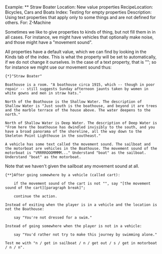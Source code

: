 Example: ** Straw Boater
Location: New value properties
RecipeLocation: Bicycles, Cars and Boats
Index: Testing for empty properties
Description: Using text properties that apply only to some things and are not defined for others.
For: Z-Machine

  
Sometimes we like to give properties to kinds of thing, but not fill them in in all cases. For instance, we might have vehicles that optionally make noise, and those might have a "movement sound".

  
All properties have a default value, which we can find by looking in the Kinds tab of the index. This is what the property will be set to automatically, if we do not change it ourselves. In the case of a text property, that is ""; so for instance we might use our movement sound thus:

  

``` inform7
{*}"Straw Boater"

Boathouse is a room. "A boathouse circa 1915, which -- though in poor repair -- still suggests Sunday afternoon jaunts taken by women in white gowns and men in straw hats."

North of the Boathouse is the Shallow Water. The description of Shallow Water is "Just south is the boathouse, and beyond it are trees and the marble terrace of the house above. The water deepens to the north."

North of Shallow Water is Deep Water. The description of Deep Water is "From here the boathouse has dwindled invisibly to the south, and you have a broad panorama of the shoreline, all the way down to the Skeleton Point Lighthouse in the southeast."

A vehicle has some text called the movement sound. The sailboat and the motorboat are vehicles in the Boathouse. The movement sound of the motorboat is "VRRRROOOMMMM..." Understand "boat" as the sailboat. Understand "boat" as the motorboat.
```

  
Note that we haven't given the sailboat any movement sound at all.

  

``` inform7
{**}After going somewhere by a vehicle (called cart):

	if the movement sound of the cart is not "", say "[the movement sound of the cart][paragraph break]";

	continue the action.

Instead of exiting when the player is in a vehicle and the location is not the Boathouse:

	say "You're not dressed for a swim."

Instead of going somewhere when the player is not in a vehicle:

	say "You'd rather not try to make this journey by swimming alone."

Test me with "n / get in sailboat / n / get out / s / get in motorboat / n / n".
```

